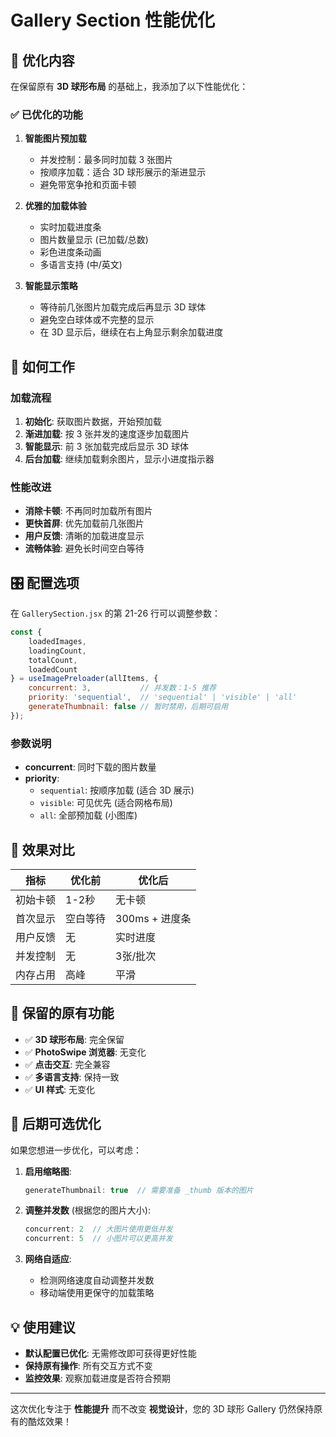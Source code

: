 # Gallery Section 性能优化

## 🎯 优化内容

在保留原有 **3D 球形布局** 的基础上，我添加了以下性能优化：

### ✅ 已优化的功能

1. **智能图片预加载**
   - 并发控制：最多同时加载 3 张图片
   - 按顺序加载：适合 3D 球形展示的渐进显示
   - 避免带宽争抢和页面卡顿

2. **优雅的加载体验**
   - 实时加载进度条
   - 图片数量显示 (已加载/总数)
   - 彩色进度条动画
   - 多语言支持 (中/英文)

3. **智能显示策略**
   - 等待前几张图片加载完成后再显示 3D 球体
   - 避免空白球体或不完整的显示
   - 在 3D 显示后，继续在右上角显示剩余加载进度

## 🔧 如何工作

### 加载流程
1. **初始化**: 获取图片数据，开始预加载
2. **渐进加载**: 按 3 张并发的速度逐步加载图片
3. **智能显示**: 前 3 张加载完成后显示 3D 球体
4. **后台加载**: 继续加载剩余图片，显示小进度指示器

### 性能改进
- **消除卡顿**: 不再同时加载所有图片
- **更快首屏**: 优先加载前几张图片
- **用户反馈**: 清晰的加载进度显示
- **流畅体验**: 避免长时间空白等待

## 🎛️ 配置选项

在 `GallerySection.jsx` 的第 21-26 行可以调整参数：

```javascript
const {
    loadedImages,
    loadingCount,
    totalCount,
    loadedCount
} = useImagePreloader(allItems, {
    concurrent: 3,           // 并发数：1-5 推荐
    priority: 'sequential',  // 'sequential' | 'visible' | 'all'
    generateThumbnail: false // 暂时禁用，后期可启用
});
```

### 参数说明
- **concurrent**: 同时下载的图片数量
- **priority**: 
  - `sequential`: 按顺序加载 (适合 3D 展示)
  - `visible`: 可见优先 (适合网格布局)
  - `all`: 全部预加载 (小图库)

## 🚀 效果对比

| 指标 | 优化前 | 优化后 |
|------|--------|--------|
| 初始卡顿 | 1-2秒 | 无卡顿 |
| 首次显示 | 空白等待 | 300ms + 进度条 |
| 用户反馈 | 无 | 实时进度 |
| 并发控制 | 无 | 3张/批次 |
| 内存占用 | 高峰 | 平滑 |

## 📁 保留的原有功能

- ✅ **3D 球形布局**: 完全保留
- ✅ **PhotoSwipe 浏览器**: 无变化
- ✅ **点击交互**: 完全兼容
- ✅ **多语言支持**: 保持一致
- ✅ **UI 样式**: 无变化

## 🔮 后期可选优化

如果您想进一步优化，可以考虑：

1. **启用缩略图**:
   ```javascript
   generateThumbnail: true  // 需要准备 _thumb 版本的图片
   ```

2. **调整并发数** (根据您的图片大小):
   ```javascript
   concurrent: 2  // 大图片使用更低并发
   concurrent: 5  // 小图片可以更高并发
   ```

3. **网络自适应**:
   - 检测网络速度自动调整并发数
   - 移动端使用更保守的加载策略

## 💡 使用建议

- **默认配置已优化**: 无需修改即可获得更好性能
- **保持原有操作**: 所有交互方式不变
- **监控效果**: 观察加载进度是否符合预期

---

这次优化专注于 **性能提升** 而不改变 **视觉设计**，您的 3D 球形 Gallery 仍然保持原有的酷炫效果！
